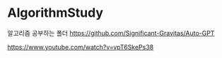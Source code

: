 # AlgorithmStudy
알고리즘 공부하는 폴더 
https://github.com/Significant-Gravitas/Auto-GPT

https://www.youtube.com/watch?v=vpT6SkePs38
